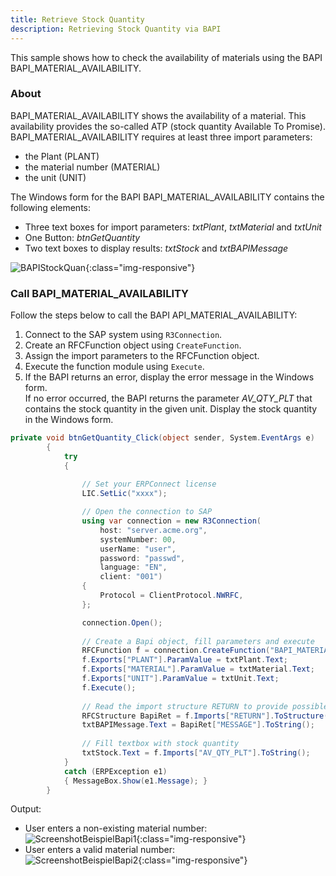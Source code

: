 ```yaml
---
title: Retrieve Stock Quantity
description: Retrieving Stock Quantity via BAPI
---
```


This sample shows how to check the availability of materials using the BAPI BAPI_MATERIAL_AVAILABILITY.

### About

BAPI_MATERIAL_AVAILABILITY shows the availability of a material. 
This availability provides the so-called ATP (stock quantity Available To Promise). 
BAPI_MATERIAL_AVAILABILITY requires at least three import parameters: 

- the Plant (PLANT)
- the material number (MATERIAL) 
- the unit (UNIT) 

The Windows form for the BAPI BAPI_MATERIAL_AVAILABILITY contains the following elements:

- Three text boxes for import parameters: *txtPlant*, *txtMaterial* and *txtUnit* 
- One Button: *btnGetQuantity* 
- Two text boxes to display results: *txtStock* and *txtBAPIMessage*

![BAPIStockQuan]( site:assets/images/erpconnect/samples/BAPIStockQuant.jpg){:class="img-responsive"}

### Call BAPI_MATERIAL_AVAILABILITY

Follow the steps below to call the BAPI API_MATERIAL_AVAILABILITY:

1. Connect to the SAP system using `R3Connection`.
2. Create an RFCFunction object using `CreateFunction`.
3. Assign the import parameters to the RFCFunction object.
4. Execute the function module using `Execute`.
5. If the BAPI returns an error, display the error message in the Windows form. <br>
If no error occurred, the BAPI returns the parameter *AV_QTY_PLT* that contains the stock quantity in the given unit. 
Display the stock quantity in the Windows form.

```csharp linenums="1" title="BAPI_MATERIAL_AVAILABILITY"
private void btnGetQuantity_Click(object sender, System.EventArgs e)
        {
            try
            {
        
                // Set your ERPConnect license
                LIC.SetLic("xxxx");

                // Open the connection to SAP
                using var connection = new R3Connection(
                    host: "server.acme.org",
                    systemNumber: 00,
                    userName: "user",
                    password: "passwd",
                    language: "EN",
                    client: "001")
                {
                    Protocol = ClientProtocol.NWRFC,
                };

                connection.Open();
                
                // Create a Bapi object, fill parameters and execute
                RFCFunction f = connection.CreateFunction("BAPI_MATERIAL_AVAILABILITY");
                f.Exports["PLANT"].ParamValue = txtPlant.Text;
                f.Exports["MATERIAL"].ParamValue = txtMaterial.Text;
                f.Exports["UNIT"].ParamValue = txtUnit.Text;
                f.Execute();
  
                // Read the import structure RETURN to provide possible Messages
                RFCStructure BapiRet = f.Imports["RETURN"].ToStructure();
                txtBAPIMessage.Text = BapiRet["MESSAGE"].ToString();
  
                // Fill textbox with stock quantity
                txtStock.Text = f.Imports["AV_QTY_PLT"].ToString();
            }
            catch (ERPException e1)
            { MessageBox.Show(e1.Message); }
        }
```

Output:

- User enters a non-existing material number:<br>
![ScreenshotBeispielBapi1]( site:assets/images/erpconnect/samples/ScreenshotBeispielBapi01.jpg){:class="img-responsive"}
- User enters a valid material number:<br>
![ScreenshotBeispielBapi2]( site:assets/images/erpconnect/samples/ScreenshotBeispielBapi02.jpg){:class="img-responsive"}
